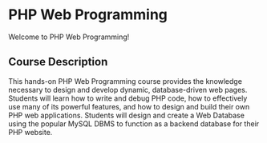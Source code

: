 # PHP Web Programming

Welcome to PHP Web Programming!

## Course Description
This hands-on PHP Web Programming course provides the knowledge necessary to design and develop dynamic, database-driven web pages. Students will learn how to write and debug PHP code, how to effectively use many of its powerful features, and how to design and build their own PHP web applications. Students will design and create a Web Database using the popular MySQL DBMS to function as a backend database for their PHP website.
